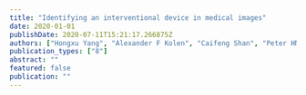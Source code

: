 ```yaml
---
title: "Identifying an interventional device in medical images"
date: 2020-01-01
publishDate: 2020-07-11T15:21:17.266875Z
authors: ["Hongxu Yang", "Alexander F Kolen", "Caifeng Shan", "Peter HN de With"]
publication_types: ["8"]
abstract: ""
featured: false
publication: ""
---
```


